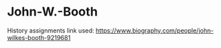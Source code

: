 # John-W.-Booth
History assignments
link used:
https://www.biography.com/people/john-wilkes-booth-9219681
